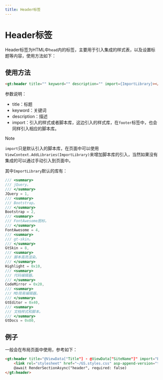```yaml
---
title: Header标签
---
```


# Header标签

Header标签为HTML中`head`内的标签，主要用于引入集成的样式表，以及设置标题等内容，使用方法如下：

## 使用方法

```html
<gt:header title="" keyword="" description="" import={ImportLibrary}></gt:header>
```

参数说明：

* title：标题
* keyword：关键词
* description：描述
* import：引入的样式或者脚本库，这边引入的样式库，在`footer`标签中，也会同样引入相应的脚本库。

> [!note]
> `import`只是默认引入的脚本库，在页面中可以使用`ViewContext.AddLibraries(ImportLibrary)`来增加脚本库的引入，当然如果没有集成的可以通过手动引入到页面中。

其中`ImportLibrary`默认的库有：

```csharp
/// <summary>
/// jQuery。
/// </summary>
JQuery = 1,
/// <summary>
/// Bootstrap。
/// </summary>
Bootstrap = 2,
/// <summary>
/// FontAwesome图标。
/// </summary>
FontAwesome = 4,
/// <summary>
/// gt-skin。
/// </summary>
GtSkin = 8,
/// <summary>
/// 脚本高亮渲染。
/// </summary>
Highlight = 0x10,
/// <summary>
/// 代码编辑器。
/// </summary>
CodeMirror = 0x20,
/// <summary>
/// MD简易编辑器。
/// </summary>
GtEditor = 0x40,
/// <summary>
/// 文档样式和脚本。
/// </summary>
GtDocs = 0x80,
```

## 例子

一般会在布局页面中使用，参考如下：

```html
<gt:header title="@ViewData["Title"] - @ViewData["SiteName"]" import="Bootstrap">
    <link rel="stylesheet" href="~/GS.styles.css" asp-append-version="true" />
    @await RenderSectionAsync("header", required: false)
</gt:header>
```